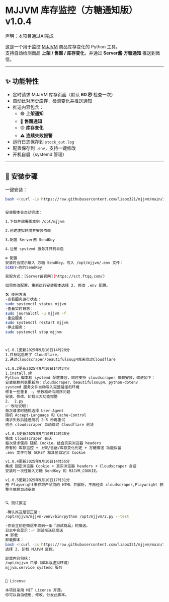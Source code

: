 # MJJVM 库存监控（方糖通知版）v1.0.4

声明：本项目通过AI完成

这是一个用于监控 [MJJVM](https://www.mjjvm.com) 商品库存变化的 Python 工具。  
支持自动检测商品 **上架 / 售罄 / 库存变化**，并通过 **Server酱·方糖通知** 推送到微信。

---

## ✨ 功能特性
- 定时请求 MJJVM 库存页面（默认 **60 秒** 检查一次）
- 自动比对历史库存，检测变化并推送通知
- 推送内容包含：
  - 🟢 **上架通知**
  - 🔴 **售罄通知**
  - 🟡 **库存变化**
  - ⚠️ **连续失败报警**
- 运行日志保存到 `stock_out.log`
- 配置保存到 `.env`，支持一键修改
- 开机自启（systemd 管理）

---

## 🚀 安装步骤

一键安装：
```bash
bash <(curl -Ls https://raw.githubusercontent.com/liaox321/mjjvm/main/install.sh)


安装脚本会自动完成：

1.下载并部署脚本到 /opt/mjjvm

2.创建虚拟环境并安装依赖

3.配置 Server酱 SendKey

4.注册 systemd 服务并开机自启

⚙️ 配置
安装时会提示输入 方糖 SendKey，写入 /opt/mjjvm/.env 文件：
SCKEY=你的SendKey

获取方式：[Server酱官网](https://sct.ftqq.com/)

如需修改配置，重新运行安装脚本选择 2. 修改 .env 配置。

🛠 使用方法
·查看服务运行状态：
sudo systemctl status mjjvm
·查看实时日志：
sudo journalctl -u mjjvm -f
·重启服务：
sudo systemctl restart mjjvm
·停止服务：
sudo systemctl stop mjjvm



v1.0.1更新2025年9月10日14时20分
1.目标站启用了 Cloudflare，
2.通过cloudscraper/beautifulsoup4库来绕过Cloudflare

v1.0.2更新2025年9月10日14时34分
1.install.sh
Python 脚本和 systemd 配置兼容，同时支持 cloudscraper 依赖安装，改进如下：
安装依赖列表更新为：cloudscraper、beautifulsoup4、python-dotenv
systemd 服务文件自动写入完整路径和环境
修复一些重复 -y 参数和命令顺序问题
安装、修改、卸载三大功能完整
2.  2.py
✅ 改动说明：
每次请求时随机选择 User-Agent
随机 Accept-Language 和 Cache-Control
请求失败后延迟随机 2~5 秒再重试
结合 cloudscraper 自动绕过 Cloudflare 验证

v1.0.3更新2025年9月10日14时48分
集成 Cloudscraper 会话
每次请求使用 随机 Cookie，结合真实浏览器 headers
原有的 库存监控 + 上架/售罄/库存变化判定 + 方糖推送 功能保留
.env 文件可放 SCKEY 和其他自定义 Cookie

v1.0.4更新2025年9月10日14时55分
集成 固定浏览器 Cookie + 真实浏览器 headers + Cloudscraper 会话
安装时一次性输入方糖 SendKey 和 MJJVM_COOKIE。

v1.0.5更新2025年9月10日17时31分
用 Playwright来抓取产品页的 HTML 并解析，不再经由 cloudscraper,Playwright 获取页面内容后再用 BeautifulSoup 解析
整合依赖自动安装


🔍 测试推送

·确认推送是否正常：
/opt/mjjvm/mjjvm-venv/bin/python /opt/mjjvm/2.py --test

·你会立刻在微信中收到一条「测试商品」的推送。
日志中会显示：✅ 测试推送已发送
❌ 卸载
卸载脚本：
bash <(curl -Ls https://raw.githubusercontent.com/liaox321/mjjvm/main/install.sh)
选择 3. 卸载 MJJVM 监控。

卸载内容包括：
/opt/mjjvm 目录（脚本与虚拟环境）
mjjvm.service systemd 服务


📄 License

本项目采用 MIT License 开源。
你可以自由使用、修改、分发此脚本。
